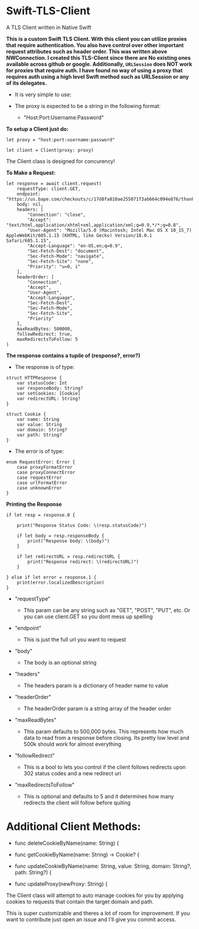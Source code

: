 # Swift-TLS-Client
A TLS Client written in Native Swift

**This is a custom Swift TLS Client. With this client you can utilize proxies that require authentication. You also have control over other important request attributes such as header order. This was written above NWConnection. I created this TLS-Client since there are No existing ones available across github or google. Additionally, `URLSession` does NOT work for proxies that require auth. I have found no way of using a proxy that requires auth using a high level Swift method such as URLSession or any of its delegates.**

- It is very simple to use:

- The proxy is expected to be a string in the following format:
    - "Host:Port:Username:Password"

**To setup a Client just do:**

```
let proxy = "host:port:username:password"

let client = Client(proxy: proxy)
```

The Client class is designed for concurency!

**To Make a Request:**

```
let response = await client.request(
    requestType: client.GET,
    endpoint: "https://us.bape.com/checkouts/c/17d8fa810ae255071f3ab664c094e876/thank_you",
    body: nil,
    headers: [
        "Connection": "close",
        "Accept": "text/html,application/xhtml+xml,application/xml;q=0.9,*/*;q=0.8",
        "User-Agent": "Mozilla/5.0 (Macintosh; Intel Mac OS X 10_15_7) AppleWebKit/605.1.15 (KHTML, like Gecko) Version/18.0.1 Safari/605.1.15",
        "Accept-Language": "en-US,en;q=0.9",
        "Sec-Fetch-Dest": "document",
        "Sec-Fetch-Mode": "navigate",
        "Sec-Fetch-Site": "none",
        "Priority": "u=0, i"
    ],
    headerOrder: [
        "Connection",
        "Accept",
        "User-Agent",
        "Accept-Language",
        "Sec-Fetch-Dest",
        "Sec-Fetch-Mode",
        "Sec-Fetch-Site",
        "Priority"
    ],
    maxReadBytes: 500000,
    followRedirect: true,
    maxRedirectsToFollow: 5
)
```

**The response contains a tupile of (response?, error?)**

- The response is of type:

```
struct HTTPResponse {
    var statusCode: Int
    var responseBody: String?
    var setCookies: [Cookie]
    var redirectURL: String?
}

struct Cookie {
    var name: String
    var value: String
    var domain: String?
    var path: String?
}
```

- The error is of type:

```
enum RequestError: Error {
    case proxyFormatError
    case proxyConnectError
    case requestError
    case urlFormatError
    case unknownError
}
```

**Printing the Response**

```
if let resp = response.0 {
    
    print("Response Status Code: \(resp.statusCode)")
    
    if let body = resp.responseBody {
        print("Response body: \(body)")
    }
    
    if let redirectURL = resp.redirectURL {
        print("Response redirect: \(redirectURL)")
    }
    
} else if let error = response.1 {
    print(error.localizedDescription)
}
```

- "requestType"
    - This param can be any string such as "GET", "POST", "PUT", etc. Or you can use client.GET so you dont mess up spelling

- "endpoint"
    - This is just the full url you want to request

- "body"
    - The body is an optional string
    
- "headers"
    - The headers param is a dictionary of header name to value
    
- "headerOrder"
    - The headerOrder param is a string array of the header order
    
- "maxReadBytes"
    - This param defaults to 500,000 bytes. This represents how much data to read from a response before closing. Its pretty low level and 500k should work for almost everything

- "followRedirect"
    - This is a bool to lets you control if the client follows redirects upon 302 status codes and a new redirect uri
    
- "maxRedirectsToFollow"
    - This is optional and defaults to 5 and it determines how many redirects the client will follow before quiting

# Additional Client Methods:

- func deleteCookieByName(name: String) {

- func getCookieByName(name: String) -> Cookie? {

- func updateCookieByName(name: String, value: String, domain: String?, path: String?) {

- func updateProxy(newProxy: String) {


The Client class will attempt to auto manage cookies for you by applying cookies to requests that contain the target domain and path.

This is super customizable and theres a lot of room for improvement. If you want to contribute just open an issue and I'll give you commit access.
